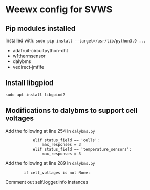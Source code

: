 # Weewx config for SVWS

## Pip modules installed
Installed with: `sudo pip install --target=/usr/lib/python3.9 ...`

- adafruit-circuitpython-dht
- w1thermsensor
- dalybms
- vedirect-jmfife

## Install libgpiod

`sudo apt install libgpiod2`


## Modifications to dalybms to support cell voltages

Add the following at line 254 in `dalybms.py`

```
            elif status_field == 'cells':
                max_responses = 3
            elif status_field == 'temperature_sensors':
                max_responses = 3
```

Add the following at line 289 in `dalybms.py`

```
        if cell_voltages is not None:
```

Comment out self.logger.info instances